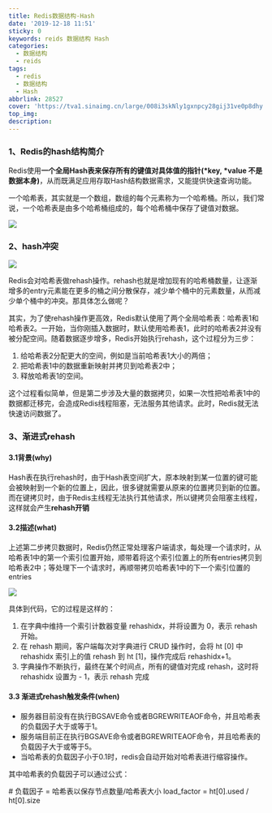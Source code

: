 ```yaml
---
title: Redis数据结构-Hash
date: '2019-12-18 11:51'
sticky: 0
keywords: reids 数据结构 Hash
categories:
  - 数据结构
  - reids
tags:
  - redis
  - 数据结构
  - Hash
abbrlink: 28527
cover: 'https://tva1.sinaimg.cn/large/008i3skNly1gxnpcy28gij31ve0p8dhy.jpg'
top_img:
description:
---
```


### 1、Redis的hash结构简介

Redis使用**一个全局Hash表来保存所有的键值对具体值的指针(\*key, \*value 不是数据本身)**，从而既满足应用存取Hash结构数据需求，又能提供快速查询功能。

一个哈希表，其实就是一个数组，数组的每个元素称为一个哈希桶。所以，我们常说，一个哈希表是由多个哈希桶组成的，每个哈希桶中保存了键值对数据。

![](https://tva1.sinaimg.cn/large/008i3skNly1gxnphlqdgfj31je0rc77g.jpg)

### 2、hash冲突

![](https://tva1.sinaimg.cn/large/008i3skNly1gxnpiy0hpfj30w80s676p.jpg)

Redis会对哈希表做rehash操作。rehash也就是增加现有的哈希桶数量，让逐渐增多的entry元素能在更多的桶之间分散保存，减少单个桶中的元素数量，从而减少单个桶中的冲突。那具体怎么做呢？

其实，为了使rehash操作更高效，Redis默认使用了两个全局哈希表：哈希表1和哈希表2。一开始，当你刚插入数据时，默认使用哈希表1，此时的哈希表2并没有被分配空间。随着数据逐步增多，Redis开始执行rehash，这个过程分为三步：

1. 给哈希表2分配更大的空间，例如是当前哈希表1大小的两倍；
2. 把哈希表1中的数据重新映射并拷贝到哈希表2中；
3. 释放哈希表1的空间。

这个过程看似简单，但是第二步涉及大量的数据拷贝，如果一次性把哈希表1中的数据都迁移完，会造成Redis线程阻塞，无法服务其他请求。此时，Redis就无法快速访问数据了。

### 3、渐进式rehash

#### 3.1背景(why)

Hash表在执行rehash时，由于Hash表空间扩大，原本映射到某一位置的键可能会被映射到一个新的位置上，因此，很多键就需要从原来的位置拷贝到新的位置。而在键拷贝时，由于Redis主线程无法执行其他请求，所以键拷贝会阻塞主线程，这样就会产生**rehash开销**

#### 3.2描述(what)

上述第二步拷贝数据时，Redis仍然正常处理客户端请求，每处理一个请求时，从哈希表1中的第一个索引位置开始，顺带着将这个索引位置上的所有entries拷贝到哈希表2中；等处理下一个请求时，再顺带拷贝哈希表1中的下一个索引位置的entries

![](https://tva1.sinaimg.cn/large/008i3skNly1gxnppmfhxgj31ee0u0aen.jpg)

具体到代码，它的过程是这样的：

1.  在字典中维持一个索引计数器变量 rehashidx，并将设置为 0，表示 rehash 开始。
2.  在 rehash 期间，客户端每次对字典进行 CRUD 操作时，会将 ht [0] 中 rehashidx 索引上的值 rehash 到 ht [1]，操作完成后 rehashidx+1。
3.  字典操作不断执行，最终在某个时间点，所有的键值对完成 rehash，这时将 rehashidx 设置为 - 1，表示 rehash 完成

#### 3.3 渐进式rehash触发条件(when)

- 服务器目前没有在执行BGSAVE命令或者BGREWRITEAOF命令，并且哈希表的负载因子大于或等于1。
- 服务端目前正在执行BGSAVE命令或者BGREWRITEAOF命令，并且哈希表的负载因子大于或等于5。
- 当哈希表的负载因子小于0.1时，redis会自动开始对哈希表进行缩容操作。

其中哈希表的负载因子可以通过公式：

\# 负载因子 = 哈希表以保存节点数量/哈希表大小 load_factor = ht[0].used / ht[0].size